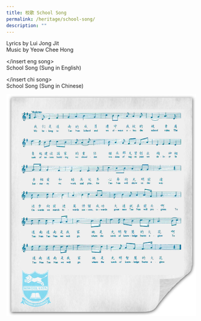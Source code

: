 ```yaml
---
title: 校歌 School Song
permalink: /heritage/school-song/
description: ""
---
```


Lyrics by Lui Jong Jit <br>
Music by Yeow Chee Hong

</insert eng song> <br>
School Song (Sung in English)

</insert chi song> <br>
School Song (Sung in Chinese)

![](/images/song_image_3.jpg)
